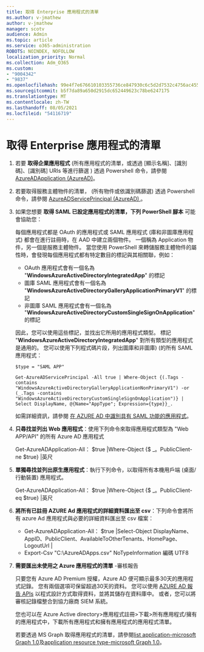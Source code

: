 ```yaml
---
title: 取得 Enterprise 應用程式的清單
ms.author: v-jmathew
author: v-jmathew
manager: scotv
audience: Admin
ms.topic: article
ms.service: o365-administration
ROBOTS: NOINDEX, NOFOLLOW
localization_priority: Normal
ms.collection: Adm_O365
ms.custom:
- "9004342"
- "9837"
ms.openlocfilehash: 99e4f7e676610103355736ce847930c6c5d2d7532c4756ac4551a8d9b3020176
ms.sourcegitcommit: b5f7da89a650d2915dc652449623c78be6247175
ms.translationtype: MT
ms.contentlocale: zh-TW
ms.lasthandoff: 08/05/2021
ms.locfileid: "54116719"
---
```

# <a name="get-a-list-of-enterprise-applications"></a>取得 Enterprise 應用程式的清單

1. 若要 **取得企業應用程式** (所有應用程式的清單，或透過 [顯示名稱]、[識別碼]、[識別碼] URIs 等進行篩選 ) 透過 Powershell 命令，請參閱 [AzureADApplication (AzureAD)](https://docs.microsoft.com/powershell/module/azuread/get-azureadapplication)。
2. 若要取得服務主體物件的清單， (所有物件或依識別碼篩選) 透過 Powershell 命令，請參閱 [AzureADServicePrincipal (AzureAD) ](https://docs.microsoft.com/powershell/module/azuread/get-azureadserviceprincipal)。
3. 如果您想要 **取得 SAML 已設定應用程式的清單，下列 PowerShell 腳本** 可能會協助您：

    每個應用程式都是 OAuth 的應用程式或 SAML 應用程式 (庫和非圖庫應用程式) 都會在進行註冊時，在 AAD 中建立兩個物件。 一個稱為 Application 物件，另一個是服務主體物件。 當您使用 PowerShell 來轉儲服務主體物件的屬性時，會發現每個應用程式都有特定數目的標記與其相關聯，例如：

    - OAuth 應用程式會有一個名為 "**WindowsAzureActiveDirectoryIntegratedApp**" 的標記
    - 圖庫 SAML 應用程式會有一個名為 "**WindowsAzureActiveDirectoryGalleryApplicationPrimaryV1**" 的標記
    - 非圖庫 SAML 應用程式會有一個名為 "**WindowsAzureActiveDirectoryCustomSingleSignOnApplication**" 的標記

    因此，您可以使用這些標記，並找出它所用的應用程式類型。 標記 "**WindowsAzureActiveDirectoryIntegratedApp**" 對所有類型的應用程式是通用的。 您可以使用下列程式碼片段，列出圖庫和非圖庫)  (的所有 SAML 應用程式：

    `$type = "SAML APP"`

    `Get-AzureADServicePrincipal -All true | Where-Object {(.Tags -contains "WindowsAzureActiveDirectoryGalleryApplicationNonPrimaryV1") -or (_.Tags -contains "WindowsAzureActiveDirectoryCustomSingleSignOnApplication")} | Select DisplayName, @{Name="AppType"; Expression={type}}_.`

    如需詳細資訊，請參閱 [在 AZURE AD 中識別具有 SAML 功能的應用程式](https://docs.microsoft.com/answers/questions/24259/identify-saml-enabled-apps-in-azure-ad.html)。

4. **只尋找並列出 Web 應用程式**：使用下列命令來取得應用程式類型為 "Web APP/API" 的所有 Azure AD 應用程式

    Get-AzureADApplication-All： $true |Where-Object {$ _。PublicClient-ne $true} |英尺
5. **單獨尋找並列出原生應用程式**：執行下列命令，以取得所有本機用戶端 (桌面/行動裝置) 應用程式。

    Get-AzureADApplication-All： $true |Where-Object {$ _。PublicClient-eq $true} |英尺
6. **將所有已註冊 AZURE Ad 應用程式的詳細資料匯出至 csv**：下列命令會將所有 azure Ad 應用程式與必要的詳細資料匯出至 csv 檔案：

    - Get-AzureADApplication-All： $true |Select-Object DisplayName、AppID、PublicClient、AvailableToOtherTenants、HomePage、LogoutUrl |
    - Export-Csv "C:\AzureADApps.csv" NoTypeInformation 編碼 UTF8

7. **需要匯出未使用之 Azure 應用程式的清單** -審核報告

    只要您有 Azure AD Premium 授權，Azure AD 便可顯示最多30天的應用程式記錄。
    您有兩個選項可保留超過30天的資料。 您可以使用 [AZURE AD 報告 APIs](https://docs.microsoft.com/azure/active-directory/reports-monitoring/concept-reporting-api) 以程式設計方式取得資料，並將其儲存在資料庫中。 或者，您可以將審核記錄檔整合到協力廠商 SIEM 系統。

    您也可以在 Azure Active directory>應用程式註冊>下載>所有應用程式/擁有的應用程式中，下載所有應用程式和擁有應用程式的應用程式清單。

    若要透過 MS Graph 取得應用程式的清單，請參閱[list application-microsoft Graph 1.0](https://docs.microsoft.com/graph/api/application-list)及[application resource type-microsoft Graph 1.0](https://docs.microsoft.com/graph/api/resources/application)。
